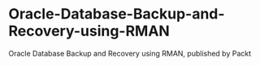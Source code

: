 # Oracle-Database-Backup-and-Recovery-using-RMAN
Oracle Database Backup and Recovery using RMAN, published by Packt
